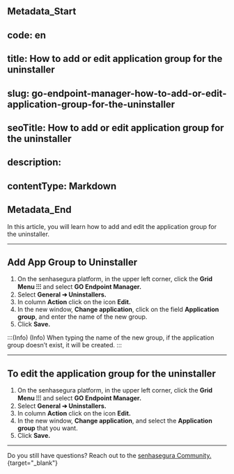 ## Metadata_Start 
## code: en
## title: How to add or edit application group for the uninstaller 
## slug: go-endpoint-manager-how-to-add-or-edit-application-group-for-the-uninstaller 
## seoTitle: How to add or edit application group for the uninstaller 
## description:  
## contentType: Markdown 
## Metadata_End
In this article, you will learn how to add and edit the application group for the uninstaller.

* * *

## Add App Group to Uninstaller

1. On the senhasegura platform,  in the upper left corner, click the **Grid Menu ⁝⁝⁝** and select **GO Endpoint Manager.**
2. Select **General ➔ Uninstallers.**
3. In column **Action** click on the icon **Edit.**
4. In the new window, **Change application**, click on the field **Application group**, and enter the name of the new group.
5. Click **Save.**

:::(Info) (Info)
When typing the name of the new group, if the application group doesn’t exist, it  will be created.
:::

* * *

## To edit the application group for the uninstaller

1. On the senhasegura platform,  in the upper left corner, click the **Grid Menu ⁝⁝⁝** and select **GO Endpoint Manager.**
2. Select **General ➔ Uninstallers.**
3. In column **Action** click on the icon **Edit.**
4. In the new window, **Change application**, and select the **Application group** that you want.
5. Click **Save.**

* * *

Do you still have questions? Reach out to the [senhasegura Community.](https://community.senhasegura.io/){target="_blank"}